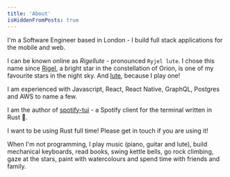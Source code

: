 ```yaml
---
title: 'About'
isHiddenFromPosts: true
---
```


I'm a Software Engineer based in London - I build full stack applications for the mobile and web.

I can be known online as _Rigellute_ - pronounced `Ryjel lute`. I chose this name since [Rigel](https://en.wikipedia.org/wiki/Rigel), a bright star in the constellation of Orion, is one of my favourite stars in the night sky. And [lute](https://en.wikipedia.org/wiki/Lute), because I play one!

I am experienced with Javascript, React, React Native, GraphQL, Postgres and AWS to name a few.

I am the author of [spotify-tui](https://github.com/Rigellute/spotify-tui) - a Spotify client for the terminal written in Rust 🚀.

I want to be using Rust full time! Please get in touch if you are using it!

When I'm not programming, I play music (piano, guitar and lute), build mechanical keyboards, read books, swing kettle bells, go rock climbing, gaze at the stars, paint with watercolours and spend time with friends and family.
